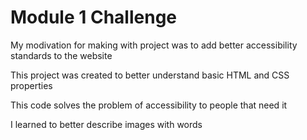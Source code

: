 # Module 1 Challenge

My modivation for making with project was to add better accessibility standards to the website

This project was created to better understand basic HTML and CSS properties 

This code solves the problem of accessibility to people that need it 

I learned to better describe images with words
